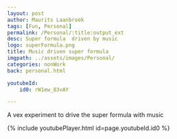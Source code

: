 ```yaml
---
layout: post
author: Maurits Laanbroek
tags: [Fun, Personal]
permalink: /Personal/:title:output_ext
desc: Super formula  driven by music
logo: superFormula.png
title: Music driven super formula 
imgpath: ../assets/images/Personal/
categories: nonWork
back: personal.html

youtubeId: 
    id0: rW1ew_83vAY

---
```

A vex experiment to drive the super formula with music

{% include youtubePlayer.html id=page.youtubeId.id0 %}



